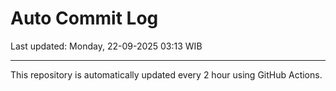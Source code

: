 # Auto Commit Log

Last updated: Monday, 22-09-2025 03:13 WIB

---

This repository is automatically updated every 2 hour using GitHub Actions.
